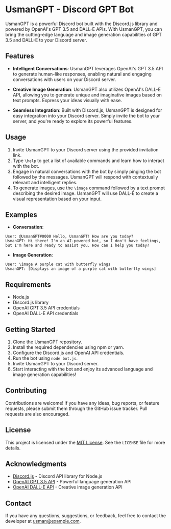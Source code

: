 # UsmanGPT - Discord GPT Bot

UsmanGPT is a powerful Discord bot built with the Discord.js library and powered by OpenAI's GPT 3.5 and DALL-E APIs. With UsmanGPT, you can bring the cutting-edge language and image generation capabilities of GPT 3.5 and DALL-E to your Discord server.

## Features

- **Intelligent Conversations**: UsmanGPT leverages OpenAI's GPT 3.5 API to generate human-like responses, enabling natural and engaging conversations with users on your Discord server.

- **Creative Image Generation**: UsmanGPT also utilizes OpenAI's DALL-E API, allowing you to generate unique and imaginative images based on text prompts. Express your ideas visually with ease.

- **Seamless Integration**: Built with Discord.js, UsmanGPT is designed for easy integration into your Discord server. Simply invite the bot to your server, and you're ready to explore its powerful features.

## Usage

1. Invite UsmanGPT to your Discord server using the provided invitation link.
2. Type `\help` to get a list of available commands and learn how to interact with the bot.
3. Engage in natural conversations with the bot by simply pinging the bot followed by the messages. UsmanGPT will respond with contextually relevant and intelligent replies.
4. To generate images, use the `\image` command followed by a text prompt describing the desired image. UsmanGPT will use DALL-E to create a visual representation based on your input.

## Examples

- **Conversation**:
```
User: @UsmanGPT#0000 Hello, UsmanGPT! How are you today?
UsmanGPT: Hi there! I'm an AI-powered bot, so I don't have feelings, but I'm here and ready to assist you. How can I help you today?
```

- **Image Generation**:
```
User: \image A purple cat with butterfly wings
UsmanGPT: [Displays an image of a purple cat with butterfly wings]
```

## Requirements

- Node.js
- Discord.js library
- OpenAI GPT 3.5 API credentials
- OpenAI DALL-E API credentials

## Getting Started

1. Clone the UsmanGPT repository.
2. Install the required dependencies using npm or yarn.
3. Configure the Discord.js and OpenAI API credentials.
4. Run the bot using `node bot.js`.
5. Invite UsmanGPT to your Discord server.
6. Start interacting with the bot and enjoy its advanced language and image generation capabilities!

## Contributing

Contributions are welcome! If you have any ideas, bug reports, or feature requests, please submit them through the GitHub issue tracker. Pull requests are also encouraged.

## License

This project is licensed under the [MIT License](https://opensource.org/licenses/MIT). See the `LICENSE` file for more details.

## Acknowledgments

- [Discord.js](https://discord.js.org/) - Discord API library for Node.js
- [OpenAI GPT 3.5 API](https://openai.com/api/gpt-3.5) - Powerful language generation API
- [OpenAI DALL-E API](https://openai.com/api/dall-e) - Creative image generation API

## Contact

If you have any questions, suggestions, or feedback, feel free to contact the developer at usman@example.com.
